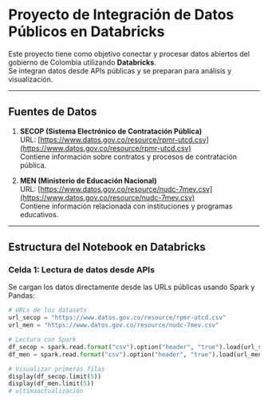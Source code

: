 # Proyecto de Integración de Datos Públicos en Databricks

Este proyecto tiene como objetivo conectar y procesar datos abiertos del gobierno de Colombia utilizando **Databricks**.  
Se integran datos desde APIs públicas y se preparan para análisis y visualización.

---

## Fuentes de Datos

1. **SECOP (Sistema Electrónico de Contratación Pública)**  
   URL: [https://www.datos.gov.co/resource/rpmr-utcd.csv](https://www.datos.gov.co/resource/rpmr-utcd.csv)  
   Contiene información sobre contratos y procesos de contratación pública.

2. **MEN (Ministerio de Educación Nacional)**  
   URL: [https://www.datos.gov.co/resource/nudc-7mev.csv](https://www.datos.gov.co/resource/nudc-7mev.csv)  
   Contiene información relacionada con instituciones y programas educativos.

---

## Estructura del Notebook en Databricks

### **Celda 1: Lectura de datos desde APIs**
Se cargan los datos directamente desde las URLs públicas usando Spark y Pandas:

```python
# URLs de los datasets
url_secop = "https://www.datos.gov.co/resource/rpmr-utcd.csv"
url_men = "https://www.datos.gov.co/resource/nudc-7mev.csv"

# Lectura con Spark
df_secop = spark.read.format("csv").option("header", "true").load(url_secop)
df_men = spark.read.format("csv").option("header", "true").load(url_men)

# Visualizar primeras filas
display(df_secop.limit(5))
display(df_men.limit(5))
# ultimaactualización
